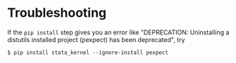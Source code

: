 # Troubleshooting

If the `pip install` step gives you an error like "DEPRECATION: Uninstalling a distutils installed project (pexpect) has been deprecated", try
```
$ pip install stata_kernel --ignore-install pexpect
```
